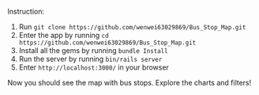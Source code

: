 Instruction:

1. Run `git clone https://github.com/wenwei63029869/Bus_Stop_Map.git`
2. Enter the app by running `cd https://github.com/wenwei63029869/Bus_Stop_Map.git`
3. Install all the gems by running `bundle Install`
4. Run the server by running `bin/rails server`
5. Enter `http://localhost:3000/` in your browser

Now you should see the map with bus stops. Explore the charts and filters!